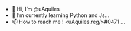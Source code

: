 - 👋 Hi, I’m @uAquiles
- 🌱 I’m currently learning Python and Js...
- 📫 How to reach me !              <uAquiles.reg/>#0471 ...

<!---
uAquiles/uAquiles is a ✨ special ✨ repository because its `README.md` (this file) appears on your GitHub profile.
You can click the Preview link to take a look at your changes.
--->
